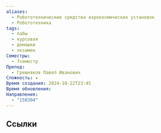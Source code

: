 ```yaml
---
aliases:
  - Робототехнические средства аэрокосмических установок
  - Робототехника
tags:
  - лабы
  - курсовая
  - домашки
  - экзамен
Семестры:
  - 7семестр
Препод:
  - Грешняков Павел Иванович
Сложность: ★
Время создания: 2024-10-22T23:45
Время обновления: 
Направления:
  - "150304"
---
```


## Ссылки

